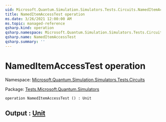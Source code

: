 ```yaml
---
uid: Microsoft.Quantum.Simulation.Simulators.Tests.Circuits.NamedItemAccessTest
title: NamedItemAccessTest operation
ms.date: 3/26/2021 12:00:00 AM
ms.topic: managed-reference
qsharp.kind: operation
qsharp.namespace: Microsoft.Quantum.Simulation.Simulators.Tests.Circuits
qsharp.name: NamedItemAccessTest
qsharp.summary: ''
---
```


# NamedItemAccessTest operation

Namespace: [Microsoft.Quantum.Simulation.Simulators.Tests.Circuits](xref:Microsoft.Quantum.Simulation.Simulators.Tests.Circuits)

Package: [Tests.Microsoft.Quantum.Simulators](https://nuget.org/packages/Tests.Microsoft.Quantum.Simulators)




```qsharp
operation NamedItemAccessTest () : Unit
```


## Output : [Unit](xref:microsoft.quantum.lang-ref.unit)

